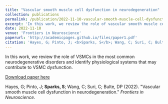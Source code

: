 ```yaml
---
title: "Vascular smooth muscle cell dysfunction in neurodegeneration"
collection: publications
permalink: /publication/2022-11-10-vascular-smooth-muscle-cell-dysfunction-in-neurodegeneration
excerpt: 'In this work, we review the role of vascular smooth muscle cells in the most common neurodegenerative disorders and identify physiological systems that may contribute to VSMC dysfunction.'
date: 2022-11-10
venue: 'Frontiers in Neuroscience'
paperurl: 'http://academicpages.github.io/files/paper1.pdf'
citation: 'Hayes, G; Pinto, J; <b>Sparks, S</b>; Wang, C; Suri, C; Bulte, DP (2022). &quot;Vascular smooth muscle cell dysfunction in neurodegeneration.&quot; <i>Frontiers in Neuroscience</i>.'
---
```

In this work, we review the role of VSMCs in the most common neurodegenerative disorders and identify physiological systems that may contribute to VSMC dysfunction. 

[Download paper here](http://academicpages.github.io/files/VSMC_dysfunction_in_neurodegeneration_2022.pdf)

Hayes, G; Pinto, J; <b>Sparks, S</b>; Wang, C; Suri, C; Bulte, DP (2022). &quot;Vascular smooth muscle cell dysfunction in neurodegeneration.&quot; <i>Frontiers in Neuroscience</i>.
